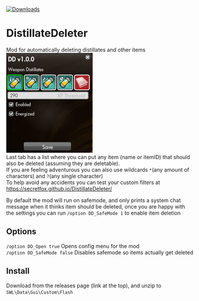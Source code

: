 [![Downloads](https://img.shields.io/github/downloads/SecretFox/DistillateDeleter/total?style=for-the-badge)](https://github.com/SecretFox/DistillateDeleter/releases)  
# DistillateDeleter
Mod for automatically deleting distillates and other items  
[![Menu](menu.png "Menu")](https://github.com/SecretFox/DistillateDeleter/blob/main/menu.png?raw=true)  
Last tab has a list where you can put any item (name or itemID) that should also be deleted (assuming they are deletable).  
If you are feeling adventurous you can also use wildcards `*`(any amount of characters) and `?`(any single character)  
To help avoid any accidents you can test your custom filters at https://secretfox.github.io/DistillateDeleter/  

By default the mod will run on safemode, and only prints a system chat message when it thinks item should be deleted, once you are happy with the settings you can run `/option DD_SafeMode 1`  to enable item deletion  



## Options  
`/option DD_Open true`  Opens config menu for the mod  
`/option DD_SafeMode false`  Disables safemode so items actually get deleted  

## Install  
Download from the releases page (link at the top), and unzip to `SWL\Data\Gui\Custom\Flash`  
